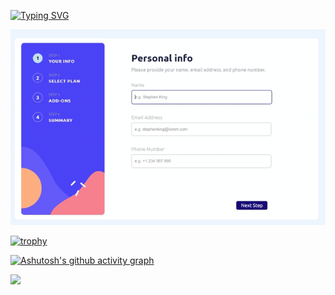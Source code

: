[![Typing SVG](https://readme-typing-svg.herokuapp.com?font=Fira+Code&weight=500&pause=1000&width=435&lines=Multi+step+form)](https://git.io/typing-svg)

[![image](https://github.com/Vladimir0657305/multi-step-form/blob/main/multi-step-form-main.gif)](https://github.com/Vladimir0657305/multi-step-form)

[![trophy](https://github-profile-trophy.vercel.app/?username=Vladimir0657305)]([https://github.com/ryo-ma/github-profile-trophy](https://github.com/Vladimir0657305))

[![Ashutosh's github activity graph](https://github-readme-activity-graph.cyclic.app/graph?username=Vladimir0657305&theme=react)](https://github.com/ashutosh00710/github-readme-activity-graph)

![](https://komarev.com/ghpvc/?username=Vladimir0657305)
